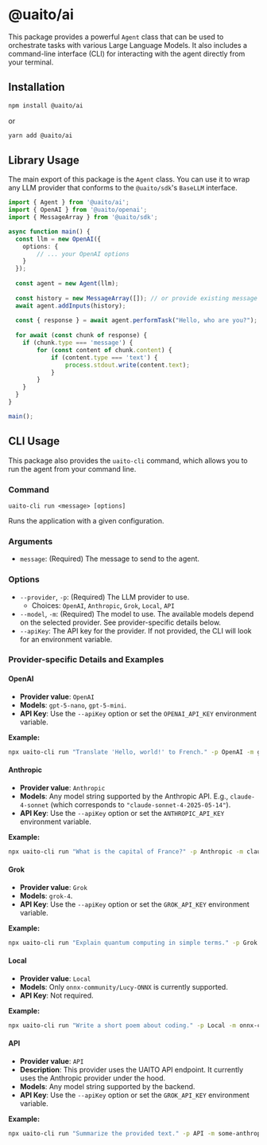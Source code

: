 # @uaito/ai

This package provides a powerful `Agent` class that can be used to orchestrate tasks with various Large Language Models. It also includes a command-line interface (CLI) for interacting with the agent directly from your terminal.

## Installation

```bash
npm install @uaito/ai
```

or

```bash
yarn add @uaito/ai
```

## Library Usage

The main export of this package is the `Agent` class. You can use it to wrap any LLM provider that conforms to the `@uaito/sdk`'s `BaseLLM` interface.

```typescript
import { Agent } from '@uaito/ai';
import { OpenAI } from '@uaito/openai';
import { MessageArray } from '@uaito/sdk';

async function main() {
  const llm = new OpenAI({
    options: {
        // ... your OpenAI options
    }
  });
  
  const agent = new Agent(llm);
  
  const history = new MessageArray([]); // or provide existing message history
  await agent.addInputs(history);
  
  const { response } = await agent.performTask("Hello, who are you?");
  
  for await (const chunk of response) {
    if (chunk.type === 'message') {
        for (const content of chunk.content) {
            if (content.type === 'text') {
                process.stdout.write(content.text);
            }
        }
    }
  }
}

main();
```

## CLI Usage

This package also provides the `uaito-cli` command, which allows you to run the agent from your command line.

### Command

```
uaito-cli run <message> [options]
```

Runs the application with a given configuration.

### Arguments

-   `message`: (Required) The message to send to the agent.

### Options

-   `--provider`, `-p`: (Required) The LLM provider to use.
    -   Choices: `OpenAI`, `Anthropic`, `Grok`, `Local`, `API`
-   `--model`, `-m`: (Required) The model to use. The available models depend on the selected provider. See provider-specific details below.
-   `--apiKey`: The API key for the provider. If not provided, the CLI will look for an environment variable.

### Provider-specific Details and Examples

#### OpenAI

-   **Provider value**: `OpenAI`
-   **Models**: `gpt-5-nano`, `gpt-5-mini`.
-   **API Key**: Use the `--apiKey` option or set the `OPENAI_API_KEY` environment variable.

**Example:**
```bash
npx uaito-cli run "Translate 'Hello, world!' to French." -p OpenAI -m gpt-5-nano
```

#### Anthropic

-   **Provider value**: `Anthropic`
-   **Models**: Any model string supported by the Anthropic API. E.g., `claude-4-sonnet` (which corresponds to `"claude-sonnet-4-2025-05-14"`).
-   **API Key**: Use the `--apiKey` option or set the `ANTHROPIC_API_KEY` environment variable.

**Example:**
```bash
npx uaito-cli run "What is the capital of France?" -p Anthropic -m claude-4-sonnet
```

#### Grok

-   **Provider value**: `Grok`
-   **Models**: `grok-4`.
-   **API Key**: Use the `--apiKey` option or set the `GROK_API_KEY` environment variable.

**Example:**
```bash
npx uaito-cli run "Explain quantum computing in simple terms." -p Grok -m grok-4
```

#### Local

-   **Provider value**: `Local`
-   **Models**: Only `onnx-community/Lucy-ONNX` is currently supported.
-   **API Key**: Not required.

**Example:**
```bash
npx uaito-cli run "Write a short poem about coding." -p Local -m onnx-community/Lucy-ONNX
```

#### API

-   **Provider value**: `API`
-   **Description**: This provider uses the UAITO API endpoint. It currently uses the Anthropic provider under the hood.
-   **Models**: Any model string supported by the backend.
-   **API Key**: Use the `--apiKey` option or set the `GROK_API_KEY` environment variable.

**Example:**
```bash
npx uaito-cli run "Summarize the provided text." -p API -m some-anthropic-model
```
